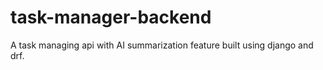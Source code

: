 # task-manager-backend
A task managing api with AI summarization feature built using django and drf.
